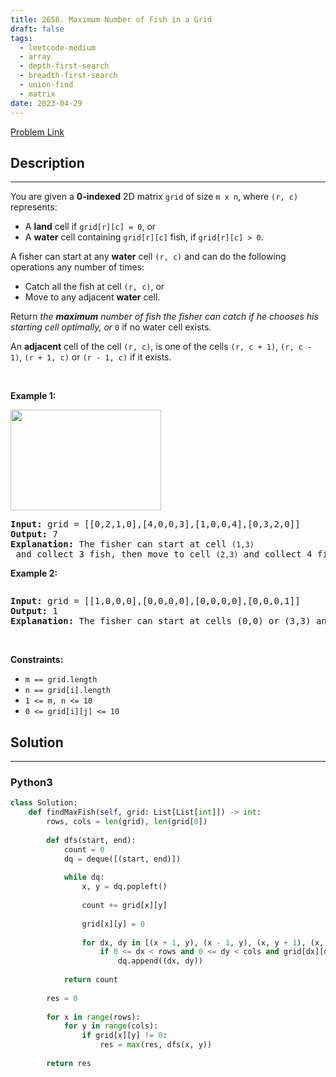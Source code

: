 ```yaml
---
title: 2658. Maximum Number of Fish in a Grid
draft: false
tags: 
  - leetcode-medium
  - array
  - depth-first-search
  - breadth-first-search
  - union-find
  - matrix
date: 2023-04-29
---
```


[Problem Link](https://leetcode.com/problems/maximum-number-of-fish-in-a-grid/)

## Description

---
<p>You are given a <strong>0-indexed</strong> 2D matrix <code>grid</code> of size <code>m x n</code>, where <code>(r, c)</code> represents:</p>

<ul>
	<li>A <strong>land</strong> cell if <code>grid[r][c] = 0</code>, or</li>
	<li>A <strong>water</strong> cell containing <code>grid[r][c]</code> fish, if <code>grid[r][c] &gt; 0</code>.</li>
</ul>

<p>A fisher can start at any <strong>water</strong> cell <code>(r, c)</code> and can do the following operations any number of times:</p>

<ul>
	<li>Catch all the fish at cell <code>(r, c)</code>, or</li>
	<li>Move to any adjacent <strong>water</strong> cell.</li>
</ul>

<p>Return <em>the <strong>maximum</strong> number of fish the fisher can catch if he chooses his starting cell optimally, or </em><code>0</code> if no water cell exists.</p>

<p>An <strong>adjacent</strong> cell of the cell <code>(r, c)</code>, is one of the cells <code>(r, c + 1)</code>, <code>(r, c - 1)</code>, <code>(r + 1, c)</code> or <code>(r - 1, c)</code> if it exists.</p>

<p>&nbsp;</p>
<p><strong class="example">Example 1:</strong></p>
<img alt="" src="https://assets.leetcode.com/uploads/2023/03/29/example.png" style="width: 241px; height: 161px;" />
<pre>
<strong>Input:</strong> grid = [[0,2,1,0],[4,0,0,3],[1,0,0,4],[0,3,2,0]]
<strong>Output:</strong> 7
<strong>Explanation:</strong> The fisher can start at cell <code>(1,3)</code> and collect 3 fish, then move to cell <code>(2,3)</code>&nbsp;and collect 4 fish.
</pre>

<p><strong class="example">Example 2:</strong></p>
<img alt="" src="https://assets.leetcode.com/uploads/2023/03/29/example2.png" />
<pre>
<strong>Input:</strong> grid = [[1,0,0,0],[0,0,0,0],[0,0,0,0],[0,0,0,1]]
<strong>Output:</strong> 1
<strong>Explanation:</strong> The fisher can start at cells (0,0) or (3,3) and collect a single fish. 
</pre>

<p>&nbsp;</p>
<p><strong>Constraints:</strong></p>

<ul>
	<li><code>m == grid.length</code></li>
	<li><code>n == grid[i].length</code></li>
	<li><code>1 &lt;= m, n &lt;= 10</code></li>
	<li><code>0 &lt;= grid[i][j] &lt;= 10</code></li>
</ul>


## Solution

---
### Python3
``` py title='maximum-number-of-fish-in-a-grid'
class Solution:
    def findMaxFish(self, grid: List[List[int]]) -> int:
        rows, cols = len(grid), len(grid[0])
        
        def dfs(start, end):
            count = 0
            dq = deque([(start, end)])
            
            while dq:
                x, y = dq.popleft()
                
                count += grid[x][y]
                
                grid[x][y] = 0
                
                for dx, dy in [(x + 1, y), (x - 1, y), (x, y + 1), (x, y - 1)]:
                    if 0 <= dx < rows and 0 <= dy < cols and grid[dx][dy] != 0:
                        dq.append((dx, dy))
            
            return count
        
        res = 0
        
        for x in range(rows):
            for y in range(cols):
                if grid[x][y] != 0:
                    res = max(res, dfs(x, y))
        
        return res
```

